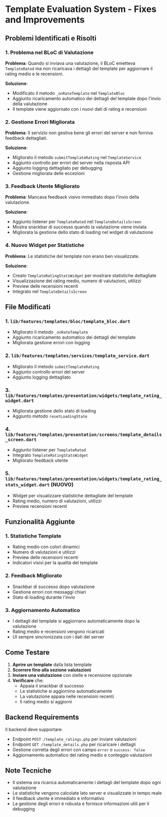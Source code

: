 # Template Evaluation System - Fixes and Improvements

## Problemi Identificati e Risolti

### 1. **Problema nel BLoC di Valutazione**
**Problema**: Quando si inviava una valutazione, il BLoC emetteva `TemplateRated` ma non ricaricava i dettagli del template per aggiornare il rating medio e le recensioni.

**Soluzione**: 
- Modificato il metodo `_onRateTemplate` nel `TemplateBloc`
- Aggiunto ricaricamento automatico dei dettagli del template dopo l'invio della valutazione
- Il template viene aggiornato con i nuovi dati di rating e recensioni

### 2. **Gestione Errori Migliorata**
**Problema**: Il servizio non gestiva bene gli errori del server e non forniva feedback dettagliati.

**Soluzione**:
- Migliorato il metodo `submitTemplateRating` nel `TemplateService`
- Aggiunto controllo per errori del server nella risposta API
- Aggiunto logging dettagliato per debugging
- Gestione migliorata delle eccezioni

### 3. **Feedback Utente Migliorato**
**Problema**: Mancava feedback visivo immediato dopo l'invio della valutazione.

**Soluzione**:
- Aggiunto listener per `TemplateRated` nel `TemplateDetailsScreen`
- Mostra snackbar di successo quando la valutazione viene inviata
- Migliorata la gestione dello stato di loading nel widget di valutazione

### 4. **Nuovo Widget per Statistiche**
**Problema**: Le statistiche del template non erano ben visualizzate.

**Soluzione**:
- Creato `TemplateRatingStatsWidget` per mostrare statistiche dettagliate
- Visualizzazione del rating medio, numero di valutazioni, utilizzi
- Preview delle recensioni recenti
- Integrato nel `TemplateDetailsScreen`

## File Modificati

### 1. `lib/features/templates/bloc/template_bloc.dart`
- Migliorato il metodo `_onRateTemplate`
- Aggiunto ricaricamento automatico dei dettagli del template
- Migliorata gestione errori con logging

### 2. `lib/features/templates/services/template_service.dart`
- Migliorato il metodo `submitTemplateRating`
- Aggiunto controllo errori del server
- Aggiunto logging dettagliato

### 3. `lib/features/templates/presentation/widgets/template_rating_widget.dart`
- Migliorata gestione dello stato di loading
- Aggiunto metodo `resetLoadingState`

### 4. `lib/features/templates/presentation/screens/template_details_screen.dart`
- Aggiunto listener per `TemplateRated`
- Integrato `TemplateRatingStatsWidget`
- Migliorato feedback utente

### 5. `lib/features/templates/presentation/widgets/template_rating_stats_widget.dart` (NUOVO)
- Widget per visualizzare statistiche dettagliate del template
- Rating medio, numero di valutazioni, utilizzi
- Preview recensioni recenti

## Funzionalità Aggiunte

### 1. **Statistiche Template**
- Rating medio con colori dinamici
- Numero di valutazioni e utilizzi
- Preview delle recensioni recenti
- Indicatori visivi per la qualità del template

### 2. **Feedback Migliorato**
- Snackbar di successo dopo valutazione
- Gestione errori con messaggi chiari
- Stato di loading durante l'invio

### 3. **Aggiornamento Automatico**
- I dettagli del template si aggiornano automaticamente dopo la valutazione
- Rating medio e recensioni vengono ricaricati
- UI sempre sincronizzata con i dati del server

## Come Testare

1. **Aprire un template** dalla lista template
2. **Scorrere fino alla sezione valutazioni**
3. **Inviare una valutazione** con stelle e recensione opzionale
4. **Verificare** che:
   - Appaia il snackbar di successo
   - Le statistiche si aggiornino automaticamente
   - La valutazione appaia nelle recensioni recenti
   - Il rating medio si aggiorni

## Backend Requirements

Il backend deve supportare:
- Endpoint `POST /template_ratings.php` per inviare valutazioni
- Endpoint `GET /template_details.php` per ricaricare i dettagli
- Gestione corretta degli errori con campo `error` o `success: false`
- Aggiornamento automatico del rating medio e conteggio valutazioni

## Note Tecniche

- Il sistema ora ricarica automaticamente i dettagli del template dopo ogni valutazione
- Le statistiche vengono calcolate lato server e visualizzate in tempo reale
- Il feedback utente è immediato e informativo
- La gestione degli errori è robusta e fornisce informazioni utili per il debugging










